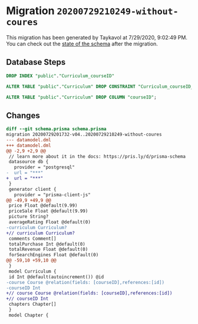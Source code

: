 # Migration `20200729210249-without-coures`

This migration has been generated by Taykavol at 7/29/2020, 9:02:49 PM.
You can check out the [state of the schema](./schema.prisma) after the migration.

## Database Steps

```sql
DROP INDEX "public"."Curriculum_courseID"

ALTER TABLE "public"."Curriculum" DROP CONSTRAINT "Curriculum_courseID_fkey"

ALTER TABLE "public"."Curriculum" DROP COLUMN "courseID";
```

## Changes

```diff
diff --git schema.prisma schema.prisma
migration 20200729201732-v04..20200729210249-without-coures
--- datamodel.dml
+++ datamodel.dml
@@ -2,9 +2,9 @@
 // learn more about it in the docs: https://pris.ly/d/prisma-schema
 datasource db {
   provider = "postgresql"
-  url = "***"
+  url = "***"
 }
 generator client {
   provider = "prisma-client-js"
@@ -49,9 +49,9 @@
 price Float @default(9.99)
 priceSale Float @default(9.99)
 picture String?
 averageRating Float @default(0)
-curriculum Curriculum?
+// curriculum Curriculum?
 comments Comment[]
 totalPurchase Int @default(0)
 totalRevenue Float @default(0)
 forSearchEngines Float @default(0)
@@ -59,10 +59,10 @@
 }
 model Curriculum {
 id Int @default(autoincrement()) @id
-course Course @relation(fields: [courseID],references:[id])
-courseID Int
+// course Course @relation(fields: [courseID],references:[id])
+// courseID Int
 chapters Chapter[] 
 }
 model Chapter {
```


